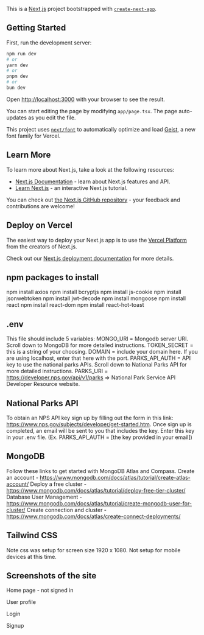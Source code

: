 This is a [Next.js](https://nextjs.org) project bootstrapped with [`create-next-app`](https://nextjs.org/docs/app/api-reference/cli/create-next-app).

## Getting Started

First, run the development server:

```bash
npm run dev
# or
yarn dev
# or
pnpm dev
# or
bun dev
```

Open [http://localhost:3000](http://localhost:3000) with your browser to see the result.

You can start editing the page by modifying `app/page.tsx`. The page auto-updates as you edit the file.

This project uses [`next/font`](https://nextjs.org/docs/app/building-your-application/optimizing/fonts) to automatically optimize and load [Geist](https://vercel.com/font), a new font family for Vercel.

## Learn More

To learn more about Next.js, take a look at the following resources:

- [Next.js Documentation](https://nextjs.org/docs) - learn about Next.js features and API.
- [Learn Next.js](https://nextjs.org/learn) - an interactive Next.js tutorial.

You can check out [the Next.js GitHub repository](https://github.com/vercel/next.js) - your feedback and contributions are welcome!

## Deploy on Vercel

The easiest way to deploy your Next.js app is to use the [Vercel Platform](https://vercel.com/new?utm_medium=default-template&filter=next.js&utm_source=create-next-app&utm_campaign=create-next-app-readme) from the creators of Next.js.

Check out our [Next.js deployment documentation](https://nextjs.org/docs/app/building-your-application/deploying) for more details.

## npm packages to install
npm install axios
npm install bcryptjs
npm install js-cookie
npm install jsonwebtoken
npm install jwt-decode
npm install mongoose
npm install react
npm install react-dom
npm install react-hot-toast

## .env
This file should include 5 variables:
MONGO_URI = Mongodb server URI. Scroll down to MongoDB for more detailed instructions. 
TOKEN_SECRET = this is a string of your choosing.
DOMAIN = include your domain here. If you are using localhost, enter that here with the port. 
PARKS_API_AUTH = API key to use the national parks APIs. Scroll down to National Parks API for more detailed instructions. 
PARKS_URI = https://developer.nps.gov/api/v1/parks => National Park Service API Developer Resource website.

## National Parks API
To obtain an NPS API key sign up by filling out the form in this link: https://www.nps.gov/subjects/developer/get-started.htm. Once sign up is completed, an email will be sent to you that includes the key. Enter this key in your .env file. (Ex. PARKS_API_AUTH = [the key provided in your email])

## MongoDB
Follow these links to get started with MongoDB Atlas and Compass. 
Create an account - https://www.mongodb.com/docs/atlas/tutorial/create-atlas-account/
Deploy a free cluster - https://www.mongodb.com/docs/atlas/tutorial/deploy-free-tier-cluster/
Database User Management - https://www.mongodb.com/docs/atlas/tutorial/create-mongodb-user-for-cluster/
Create connection and cluster - https://www.mongodb.com/docs/atlas/create-connect-deployments/

## Tailwind CSS
Note css was setup for screen size 1920 x 1080. Not setup for mobile devices at this time. 

## Screenshots of the site

Home page - not signed in


User profile

Login

Signup